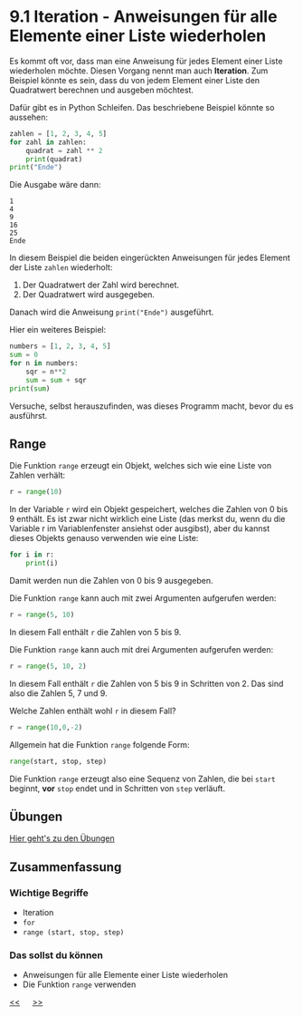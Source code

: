 # 9.1 Iteration - Anweisungen für alle Elemente einer Liste wiederholen

Es kommt oft vor, dass man eine Anweisung für jedes Element einer Liste wiederholen möchte.
Diesen Vorgang nennt man auch **Iteration**.
Zum Beispiel könnte es sein, dass du von jedem Element einer Liste den Quadratwert berechnen 
und ausgeben möchtest.

Dafür gibt es in Python Schleifen. Das beschriebene Beispiel könnte so aussehen:

```python
zahlen = [1, 2, 3, 4, 5]
for zahl in zahlen:
    quadrat = zahl ** 2
    print(quadrat)
print("Ende")
``` 

Die Ausgabe wäre dann:

```
1
4
9
16
25
Ende
``` 

In diesem Beispiel die beiden eingerückten Anweisungen für jedes Element 
der Liste `zahlen` wiederholt:
1. Der Quadratwert der Zahl wird berechnet.
2. Der Quadratwert wird ausgegeben.

Danach wird die Anweisung `print("Ende")` ausgeführt.

Hier ein weiteres Beispiel:

```python
numbers = [1, 2, 3, 4, 5]
sum = 0
for n in numbers:
    sqr = n**2
    sum = sum + sqr
print(sum)
```

Versuche, selbst herauszufinden, was dieses Programm macht, bevor du es ausführst.

## Range

Die Funktion `range` erzeugt ein Objekt, welches sich wie eine Liste von Zahlen verhält:

```python
r = range(10)
```

In der Variable `r` wird ein Objekt gespeichert, welches die Zahlen von 0 bis 9 enthält.
Es ist zwar nicht wirklich eine Liste 
(das merkst du, wenn du die Variable r im Variablenfenster ansiehst oder ausgibst), 
aber du kannst dieses Objekts genauso verwenden wie eine Liste:

```python
for i in r:
    print(i)
```

Damit werden nun die Zahlen von 0 bis 9 ausgegeben.

Die Funktion `range` kann auch mit zwei Argumenten aufgerufen werden:

```python
r = range(5, 10)
```

In diesem Fall enthält `r` die Zahlen von 5 bis 9.

Die Funktion `range` kann auch mit drei Argumenten aufgerufen werden:

```python
r = range(5, 10, 2)
```

In diesem Fall enthält `r` die Zahlen von 5 bis 9 in Schritten von 2.
Das sind also die Zahlen 5, 7 und 9.

Welche Zahlen enthält wohl `r` in diesem Fall?

```python
r = range(10,0,-2)
```

Allgemein hat die Funktion `range` folgende Form:

```python
range(start, stop, step)
```

Die Funktion `range` erzeugt also eine Sequenz von Zahlen, die bei `start` beginnt, 
**vor** `stop` endet und in Schritten von `step` verläuft.

## Übungen
[Hier geht's zu den Übungen](../uebungen/UE_9.1_Iteration.md)

## Zusammenfassung
### Wichtige Begriffe
- Iteration
- `for`
- `range (start, stop, step)`

### Das sollst du können
- Anweisungen für alle Elemente einer Liste wiederholen
- Die Funktion `range` verwenden



[<<](9.0_Listen.md) &emsp; [>>](9.2_While_Schleife.md)